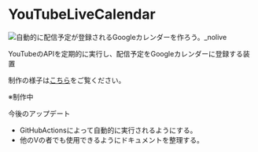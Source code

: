 # YouTubeLiveCalendar

![自動的に配信予定が登録されるGoogleカレンダーを作ろう。_nolive](https://user-images.githubusercontent.com/40711834/171451392-8fe8cae0-db16-48e2-8be3-259a840b7795.png)

YouTubeのAPIを定期的に実行し、配信予定をGoogleカレンダーに登録する装置

制作の様子は[こちら](https://www.youtube.com/watch?v=RcKMFUpcdaM)をご覧ください。

※制作中

今後のアップデート
- GitHubActionsによって自動的に実行されるようにする。
- 他のVの者でも使用できるようにドキュメントを整理する。

